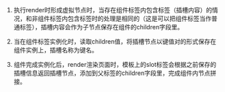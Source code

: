 1. 执行render时形成虚拟节点时，当存在组件标签内包含标签（插槽内容）的情况，和非组件标签内包含标签时的处理是相同的（这是可以把组件标签当作普通标签），插槽内容会作为子节点保存在组件的children字段里。

2. 当在组件标签实例化时，读取children值，将插槽节点以键值对的形式保存在组件实例上，插槽名称为键名。 

3. 组件完成实例化后，render渲染页面时，模板上的slot标签会根据之前保存的插槽信息返回插槽节点，添加到父标签的children字段里，完成组件内节点拼接。